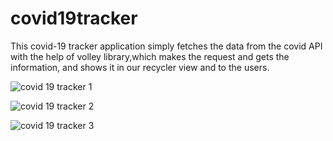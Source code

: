 # covid19tracker
This covid-19 tracker application simply fetches the data from the covid API  with the help of volley library,which makes the request and gets the information, and shows it in our recycler view and to the users.

![covid 19 tracker 1](https://user-images.githubusercontent.com/68479220/155330129-4c953a8f-f745-484b-b107-99dbded04771.gif)

![covid 19 tracker 2](https://user-images.githubusercontent.com/68479220/155330149-ffdc135b-bcc2-4b30-9886-5ad0505b58f7.jpeg)

![covid 19 tracker 3](https://user-images.githubusercontent.com/68479220/155330165-22049aa5-95b3-48d4-a727-4081b2b35781.jpeg)

